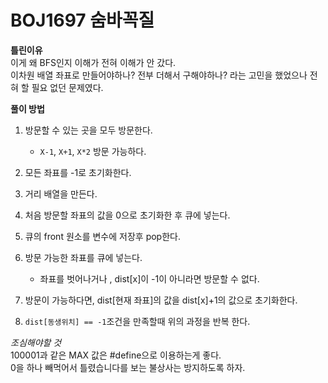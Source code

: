 # BOJ1697 숨바꼭질

**틀린이유**  
이게 왜 BFS인지 이해가 전혀 이해가 안 갔다.  
이차원 배열 좌표로 만들어야하나? 전부 더해서 구해야하나? 라는 고민을 했었으나 전혀 할 필요 없던 문제였다.

**풀이 방법**

1.  방문할 수 있는 곳을 모두 방문한다.

    - `X-1`, `X+1`, `X*2` 방문 가능하다.

2.  모든 좌표를 -1로 초기화한다.
3.  거리 배열을 만든다.
4.  처음 방문할 좌표의 값을 0으로 초기화한 후 큐에 넣는다.
5.  큐의 front 원소를 변수에 저장후 pop한다.
6.  방문 가능한 좌표를 큐에 넣는다.

    - 좌표를 벗어나거나 , dist[x]이 -1이 아니라면 방문할 수 없다.

7.  방문이 가능하다면, dist[현재 좌표]의 값을 dist[x]+1의 값으로 초기화한다.
8.  `dist[동생위치] == -1`조건을 만족할때 위의 과정을 반복 한다.

_조심해야할 것_  
100001과 같은 MAX 값은 #define으로 이용하는게 좋다.  
 0을 하나 빼먹어서 틀렸습니다를 보는 불상사는 방지하도록 하자.
